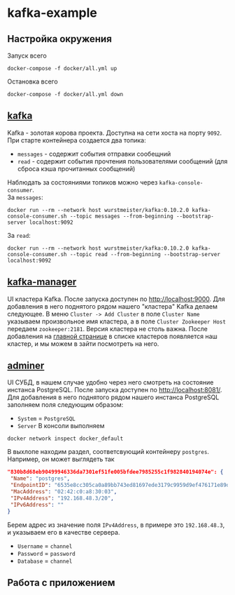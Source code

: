 # kafka-example

## Настройка окружения

Запуск всего
```commandline
docker-compose -f docker/all.yml up
```

Остановка всего
```commandline
docker-compose -f docker/all.yml down
```

## [kafka](https://kafka.apache.org/)
Kafka - золотая корова проекта. 
Доступна на сети хоста на порту `9092`. 
При старте контейнера создается два топика:
  * `messages` - содержит события отправки сообещний
  * `read` - содержит события прочтения пользователями сообщений
  (для сброса кэша прочитанных сообщений)
  
Наблюдать за состояниями топиков можно через `kafka-console-consumer`.   
За `messages`:
```commandline
docker run --rm --network host wurstmeister/kafka:0.10.2.0 kafka-console-consumer.sh --topic messages --from-beginning --bootstrap-server localhost:9092
```
За `read`:
```commandline
docker run --rm --network host wurstmeister/kafka:0.10.2.0 kafka-console-consumer.sh --topic read --from-beginning --bootstrap-server localhost:9092
```

## [kafka-manager](https://github.com/yahoo/kafka-manager)
UI кластера Kafka. 
После запуска доступен по [http://localhost:9000](http://localhost:9000).
Для добавления в него поднятого рядом нашего "кластера" Kafka делаем следующее.
В меню `Cluster -> Add Cluster` в поле `Cluster Name` указываем произвольное имя кластера, 
а в поле `Cluster Zookeeper Host` передаем `zookeeper:2181`. Версия кластера не столь важна.
После добавления на [главной странице](http://localhost:9000) в списке кластеров появляется наш
кластер, и мы можем в зайти посмотреть на него.

## [adminer](https://github.com/TimWolla/docker-adminer)
UI СУБД, в нашем случае удобно через него смотреть на состояние инстанса PostgreSQL.
После запуска доступен по [http://localhost:8081/](http://localhost:8081/).
Для добавления в него поднятого рядом нашего инстанса PostgreSQL заполняем поля следующим образом:
  * `System` = `PostgreSQL`
  * `Server`
  В консоли выполняем
  ```commandline
  docker network inspect docker_default
  ```
  В выхлопе находим раздел, соответсвующий контейнеру `postgres`.
  Например, он может выглядеть так
  ```json
"830b8d68eb90499946336da7301ef51fe005bfdee7985255c1f982840194074e": {
   "Name": "postgres",
   "EndpointID": "6535e8cc305ca0a89bb743ed81697ede3179c9959d9ef476171e89da0cc7270d",
   "MacAddress": "02:42:c0:a8:30:03",
   "IPv4Address": "192.168.48.3/20",
   "IPv6Address": ""
}
```
  Берем адрес из значение поля `IPv4Address`, в примере это `192.168.48.3`, и указываем его в качестве
  сервера.
  * `Username` = `channel`
  * `Password` = `password`
  * `Database` = `channel`

## Работа с приложением

